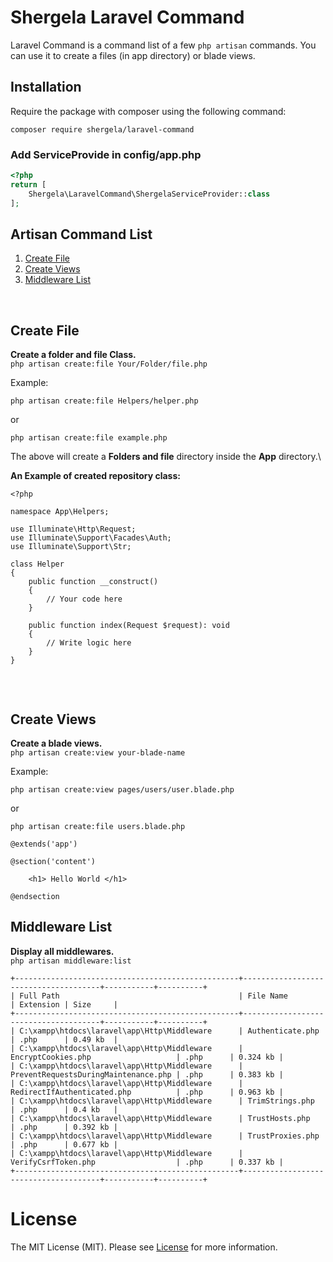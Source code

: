 # Shergela Laravel Command
Laravel Command is a command list of a few `php artisan` commands. You can use it to create a files (in app directory) or blade views.
<br />

## Installation
Require the package with composer using the following command:

```
composer require shergela/laravel-command
```

### Add ServiceProvide in config/app.php
```php
<?php
return [
    Shergela\LaravelCommand\ShergelaServiceProvider::class
];
```

## Artisan Command List

<!-- List Of Command -->
<div>
  	<ol>
    	<li><a href="#Create-File">Create File</a></li>
    	<li><a href="#Create-Views">Create Views</a></li>
        <li><a href="#Middleware-List">Middleware List</a></li>
  	</ol>
</div>
<!-- End list of command -->

<br />

## Create File

__Create a folder and file Class.__\
`php artisan create:file Your/Folder/file.php`

Example:
```
php artisan create:file Helpers/helper.php
```
or
```
php artisan create:file example.php
```

The above will create a **Folders and file** directory inside the **App** directory.\



__An Example of created repository class:__

```
<?php

namespace App\Helpers;

use Illuminate\Http\Request;
use Illuminate\Support\Facades\Auth;
use Illuminate\Support\Str;

class Helper
{
    public function __construct()
    {
        // Your code here
    }

    public function index(Request $request): void
    {
        // Write logic here
    }
}


```

<br />


## Create Views
__Create a blade views.__\
`php artisan create:view your-blade-name`

Example:
```
php artisan create:view pages/users/user.blade.php
```
or
```
php artisan create:file users.blade.php
```

```
@extends('app')

@section('content')

	<h1> Hello World </h1>
	
@endsection
```

## Middleware List
__Display all middlewares.__\
`php artisan middleware:list`

```
+--------------------------------------------------+--------------------------------------+-----------+----------+
| Full Path                                        | File Name                            | Extension | Size     |
+--------------------------------------------------+--------------------------------------+-----------+----------+
| C:\xampp\htdocs\laravel\app\Http\Middleware      | Authenticate.php                     | .php      | 0.49 kb  |
| C:\xampp\htdocs\laravel\app\Http\Middleware      | EncryptCookies.php                   | .php      | 0.324 kb |
| C:\xampp\htdocs\laravel\app\Http\Middleware      | PreventRequestsDuringMaintenance.php | .php      | 0.383 kb |
| C:\xampp\htdocs\laravel\app\Http\Middleware      | RedirectIfAuthenticated.php          | .php      | 0.963 kb |
| C:\xampp\htdocs\laravel\app\Http\Middleware      | TrimStrings.php                      | .php      | 0.4 kb   |
| C:\xampp\htdocs\laravel\app\Http\Middleware      | TrustHosts.php                       | .php      | 0.392 kb |
| C:\xampp\htdocs\laravel\app\Http\Middleware      | TrustProxies.php                     | .php      | 0.677 kb |
| C:\xampp\htdocs\laravel\app\Http\Middleware      | VerifyCsrfToken.php                  | .php      | 0.337 kb |
+--------------------------------------------------+--------------------------------------+-----------+----------+
```


# License

The MIT License (MIT). Please see [License](LICENSE) for more information.
